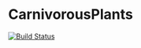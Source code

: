 # CarnivorousPlants
[![Build Status](https://dev.azure.com/bpelikan/CarnivorousPlants/_apis/build/status/CarnivorousPlants-CI?branchName=master)](https://dev.azure.com/bpelikan/CarnivorousPlants/_build/latest?definitionId=15&branchName=master)
